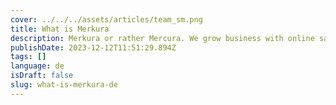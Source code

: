 ```yaml
---
cover: ../../../assets/articles/team_sm.png
title: What is Merkura
description: Merkura or rather Mercura. We grow business with online sales tool such as product configurators.
publishDate: 2023-12-12T11:51:29.894Z
tags: []
language: de
isDraft: false
slug: what-is-merkura-de
---
```

